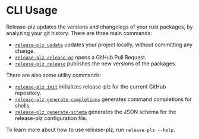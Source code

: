 # CLI Usage

Release-plz updates the versions and changelogs of your rust packages, by
analyzing your git history.
There are three main commands:

- [`release-plz update`](update.md) updates your project locally, without
  committing any change.
- [`release-plz release-pr`](release-pr.md) opens a GitHub Pull Request.
- [`release-plz release`](release.md) publishes the new versions of the packages.

There are also some utility commands:
- [`release-plz init`](init.md) initializes release-plz for the current GitHub repository.
- [`release-plz generate-completions`](shell-completion.md) generates command completions for
  shells.
- [`release-plz generate-schema`](generate-schema.md) generates the JSON schema for the
  release-plz configuration file.

To learn more about how to use release-plz, run `release-plz --help`.
